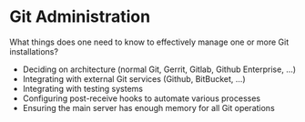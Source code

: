 # Git Administration

What things does one need to know to effectively manage one or more Git installations?

* Deciding on architecture (normal Git, Gerrit, Gitlab, Github Enterprise, ...)
* Integrating with external Git services (Github, BitBucket, ...)
* Integrating with testing systems
* Configuring post-receive hooks to automate various processes
* Ensuring the main server has enough memory for all Git operations

